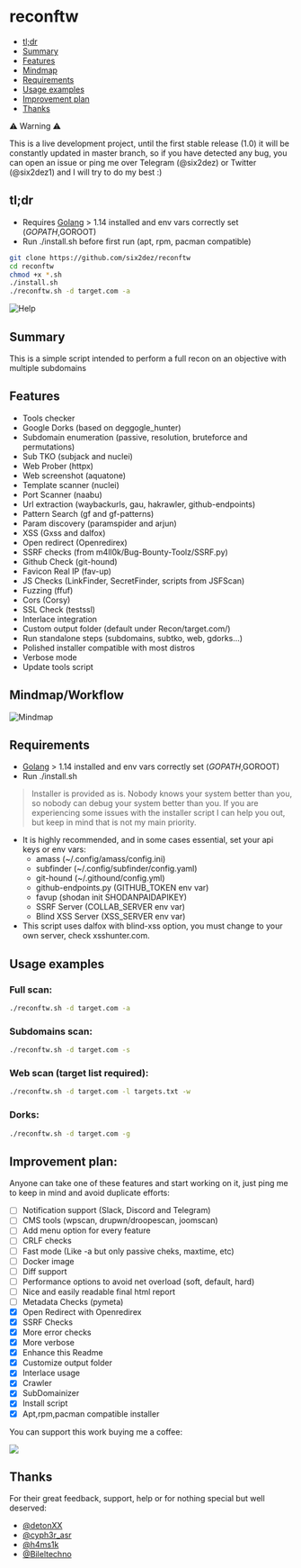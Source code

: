 # reconftw

-   [tl;dr](#tldr)
-   [Summary](#summary)
-   [Features](#features)
-   [Mindmap](#mindmapworkflow)
-   [Requirements](#requirements)
-   [Usage examples](#usage-examples)
-   [Improvement plan](#improvement-plan)
-   [Thanks](#thanks)

:warning: Warning :warning:

This is a live development project, until the first stable release (1.0) it will be constantly updated in master branch, so if you have detected any bug, you can open an issue or ping me over Telegram (@six2dez) or Twitter (@six2dez1) and I will try to do my best :)


## tl;dr

- Requires [Golang](https://golang.org/dl/) > 1.14 installed and env vars correctly set ($GOPATH,$GOROOT)
- Run ./install.sh before first run (apt, rpm, pacman compatible)

```bash
git clone https://github.com/six2dez/reconftw
cd reconftw
chmod +x *.sh
./install.sh
./reconftw.sh -d target.com -a
```
![Help](images/help.png)

## Summary

This is a simple script intended to perform a full recon on an objective with multiple subdomains

## Features

- Tools checker
- Google Dorks (based on deggogle_hunter)
- Subdomain enumeration (passive, resolution, bruteforce and permutations)
- Sub TKO (subjack and nuclei)
- Web Prober (httpx)
- Web screenshot (aquatone)
- Template scanner (nuclei)
- Port Scanner (naabu)
- Url extraction (waybackurls, gau, hakrawler, github-endpoints)
- Pattern Search (gf and gf-patterns)
- Param discovery (paramspider and arjun)
- XSS (Gxss and dalfox)
- Open redirect (Openredirex)
- SSRF checks (from m4ll0k/Bug-Bounty-Toolz/SSRF.py)
- Github Check (git-hound)
- Favicon Real IP (fav-up)
- JS Checks (LinkFinder, SecretFinder, scripts from JSFScan)
- Fuzzing (ffuf)
- Cors (Corsy)
- SSL Check (testssl)
- Interlace integration
- Custom output folder (default under Recon/target.com/)
- Run standalone steps (subdomains, subtko, web, gdorks...)
- Polished installer compatible with most distros
- Verbose mode
- Update tools script

## Mindmap/Workflow

![Mindmap](images/mindmap.png)

## Requirements

- [Golang](https://golang.org/dl/) > 1.14 installed and env vars correctly set ($GOPATH,$GOROOT)
- Run ./install.sh
> Installer is provided as is. Nobody knows your system better than you, so nobody can debug your system better than you. If you are experiencing some issues with the installer script I can help you out, but keep in mind that is not my main priority.
- It is highly recommended, and in some cases essential, set your api keys or env vars:
  - amass (~/.config/amass/config.ini)
  - subfinder (~/.config/subfinder/config.yaml)
  - git-hound (~/.githound/config.yml)
  - github-endpoints.py (GITHUB_TOKEN env var)
  - favup (shodan init SHODANPAIDAPIKEY)
  - SSRF Server (COLLAB_SERVER env var) 
  - Blind XSS Server (XSS_SERVER env var) 
- This script uses dalfox with blind-xss option, you must change to your own server, check xsshunter.com.

## Usage examples

### Full scan:
```bash
./reconftw.sh -d target.com -a
```

### Subdomains scan:
```bash
./reconftw.sh -d target.com -s
```

### Web scan (target list required):
```bash
./reconftw.sh -d target.com -l targets.txt -w
```

### Dorks:
```bash
./reconftw.sh -d target.com -g
```

## Improvement plan:

Anyone can take one of these features and start working on it, just ping me to keep in mind and avoid duplicate efforts:

- [ ] Notification support (Slack, Discord and Telegram)
- [ ] CMS tools (wpscan, drupwn/droopescan, joomscan)
- [ ] Add menu option for every feature
- [ ] CRLF checks
- [ ] Fast mode (Like -a but only passive cheks, maxtime, etc)
- [ ] Docker image
- [ ] Diff support
- [ ] Performance options to avoid net overload (soft, default, hard)
- [ ] Nice and easily readable final html report
- [ ] Metadata Checks (pymeta)
- [X] Open Redirect with Openredirex
- [X] SSRF Checks
- [X] More error checks
- [X] More verbose
- [X] Enhance this Readme
- [X] Customize output folder
- [X] Interlace usage
- [X] Crawler
- [X] SubDomainizer
- [X] Install script
- [X] Apt,rpm,pacman compatible installer

You can support this work buying me a coffee:

[<img src="https://cdn.buymeacoffee.com/buttons/v2/default-green.png">](https://www.buymeacoffee.com/six2dez)

## Thanks
For their great feedback, support, help or for nothing special but well deserved:
- [@detonXX](https://twitter.com/detonXX)
- [@cyph3r_asr](https://twitter.com/cyph3r_asr)
- [@h4ms1k](https://twitter.com/h4ms1k)
- [@Bileltechno](https://twitter.com/BilelEljaamii)


